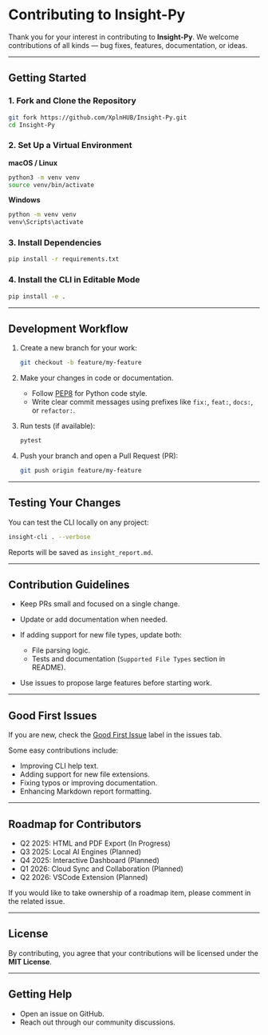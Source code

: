 # Contributing to Insight-Py

Thank you for your interest in contributing to **Insight-Py**.
We welcome contributions of all kinds — bug fixes, features, documentation, or ideas.

---

## Getting Started

### 1. Fork and Clone the Repository

```bash
git fork https://github.com/XplnHUB/Insight-Py.git
cd Insight-Py
```

### 2. Set Up a Virtual Environment

**macOS / Linux**

```bash
python3 -m venv venv
source venv/bin/activate
```

**Windows**

```bash
python -m venv venv
venv\Scripts\activate
```

### 3. Install Dependencies

```bash
pip install -r requirements.txt
```

### 4. Install the CLI in Editable Mode

```bash
pip install -e .
```

---

## Development Workflow

1. Create a new branch for your work:

   ```bash
   git checkout -b feature/my-feature
   ```

2. Make your changes in code or documentation.

   * Follow [PEP8](https://peps.python.org/pep-0008/) for Python code style.
   * Write clear commit messages using prefixes like `fix:`, `feat:`, `docs:`, or `refactor:`.

3. Run tests (if available):

   ```bash
   pytest
   ```

4. Push your branch and open a Pull Request (PR):

   ```bash
   git push origin feature/my-feature
   ```

---

## Testing Your Changes

You can test the CLI locally on any project:

```bash
insight-cli . --verbose
```

Reports will be saved as `insight_report.md`.

---

## Contribution Guidelines

* Keep PRs small and focused on a single change.
* Update or add documentation when needed.
* If adding support for new file types, update both:

  * File parsing logic.
  * Tests and documentation (`Supported File Types` section in README).
* Use issues to propose large features before starting work.

---

## Good First Issues

If you are new, check the [Good First Issue](https://github.com/XplnHUB/Insight-Py/issues?q=is%3Aissue+is%3Aopen+label%3A%22good+first+issue%22) label in the issues tab.

Some easy contributions include:

* Improving CLI help text.
* Adding support for new file extensions.
* Fixing typos or improving documentation.
* Enhancing Markdown report formatting.

---

## Roadmap for Contributors

* Q2 2025: HTML and PDF Export (In Progress)
* Q3 2025: Local AI Engines (Planned)
* Q4 2025: Interactive Dashboard (Planned)
* Q1 2026: Cloud Sync and Collaboration (Planned)
* Q2 2026: VSCode Extension (Planned)

If you would like to take ownership of a roadmap item, please comment in the related issue.

---

## License

By contributing, you agree that your contributions will be licensed under the **MIT License**.

---

## Getting Help

* Open an issue on GitHub.
* Reach out through our community discussions.
